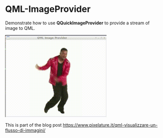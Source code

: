# QML-ImageProvider
Demonstrate how to use **QQuickImageProvider** to provide a stream of image to QML.

![](sample/sample.gif)


This is part of the blog post
https://www.pixelature.it/qml-visualizzare-un-flusso-di-immagini/

